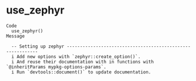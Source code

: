 # use_zephyr

    Code
      use_zephyr()
    Message
      
      -- Setting up zephyr -----------------------------------------------------------
      i Add new options with `zephyr::create_option()`.
      i And reuse their documentation with in functions with `@inheritParams mypkg-options-params`.
      i Run `devtools::document()` to update documentation.

